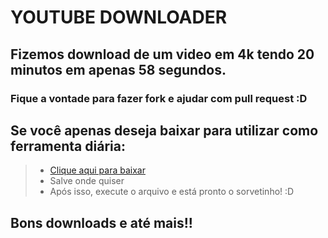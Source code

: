 # YOUTUBE DOWNLOADER
## Fizemos download de um video em 4k tendo 20 minutos em apenas 58 segundos.

### Fique a vontade para fazer fork e ajudar com pull request :D

## Se você apenas deseja baixar para utilizar como ferramenta diária:
> - [Clique aqui para baixar](https://download1505.mediafire.com/abkqb3zb14zg/at3tq57qns9l57x/YoutubeDownloader.exe)
> - Salve onde quiser
> - Após isso, execute o arquivo e está pronto o sorvetinho! :D

## Bons downloads e até mais!!